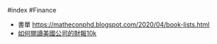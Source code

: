#index  #Finance

* 書單 https://matheconphd.blogspot.com/2020/04/book-lists.html
* [如何閱讀美國公司的財報10k](https://www.stockfeel.com.tw/%E5%A6%82%E4%BD%95%E9%96%B1%E8%AE%80%E7%BE%8E%E5%9C%8B%E5%85%AC%E5%8F%B8%E7%9A%84%E8%B2%A1%E5%A0%B110k/)